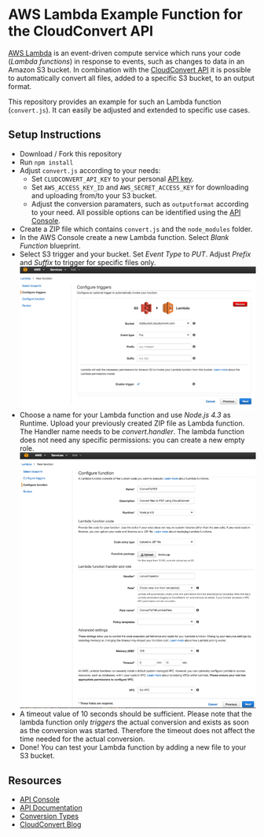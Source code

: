 # AWS Lambda Example Function for the CloudConvert API

[AWS Lambda](https://aws.amazon.com/lambda/) is an event-driven compute service which runs your code (*Lambda functions*) in response to events, such as changes to data in an Amazon S3 bucket. In combination with the [CloudConvert API](https://cloudconvert.com/api) it is possible to automatically convert all files, added to a specific S3 bucket, to an output format.

This repository provides an example for such an Lambda function (`convert.js`). It can easily be adjusted and extended to specific use cases. 


## Setup Instructions

* Download / Fork this repository 
* Run `npm install`
* Adjust `convert.js` according to your needs:
    * Set `CLUDCONVERT_API_KEY` to your personal [API key](https://cloudconvert.com/user/profile).
    * Set `AWS_ACCESS_KEY_ID` and `AWS_SECRET_ACCESS_KEY` for downloading and uploading from/to your S3 bucket.  
    * Adjust the conversion paramaters, such as `outputformat` according to your need. All possible options can be identified using the [API Console](https://cloudconvert.com/api/console).
* Create a ZIP file which contains `convert.js` and the `node_modules` folder.
* In the AWS Console create a new Lambda function. Select *Blank Function* blueprint.
* Select S3 trigger and your bucket. Set *Event Type* to *PUT*. Adjust *Prefix* and *Suffix* to trigger for specific files only. ![Lambda trigger configuration](img/lambda_trigger.png)
* Choose a name for your Lambda function and use *Node.js 4.3* as Runtime. Upload your previously created ZIP file as Lambda function. The Handler name needs to be *convert.handler*. The lambda function does not need any specific permissions: you can create a new empty role. ![Lambda function configuration](img/lambda_function.png)
* A timeout value of 10 seconds should be sufficient. Please note that the lambda function only *triggers* the actual conversion and exists as soon as the conversion was started. Therefore the timeout does not affect the time needed for the actual conversion.
* Done! You can test your Lambda function by adding a new file to your S3 bucket.

## Resources


* [API Console](https://cloudconvert.com/api/console)
* [API Documentation](https://cloudconvert.com/api/conversions)
* [Conversion Types](https://cloudconvert.com/formats)
* [CloudConvert Blog](https://cloudconvert.com/blog)